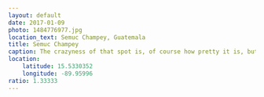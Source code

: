 ```yaml
---
layout: default
date: 2017-01-09
photo: 1484776977.jpg
location_text: Semuc Champey, Guatemala
title: Semuc Champey
caption: The crazyness of that spot is, of course how pretty it is, but also because there is a very dangerous river running underneath it. Avoid that one and just relax in those natural pools surrounded by mountains!
location:
    latitude: 15.5330352
    longitude: -89.95996
ratio: 1.33333
---
```

